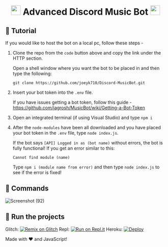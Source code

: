 <h1 align="center"><img src="./assets/Music.gif" width="30px"> Advanced Discord Music Bot <img src="./assets/Music.gif" width="30px"></h1>

## 📝 Tutorial
If you would like to host the bot on a local pc, follow these steps - 
  1) Clone the repo from the `code` button above and copy the link under the HTTP section.
     
      Open a shell window where you want the bot to be placed in and then type the following:
       ```
       git clone https://github.com/joeyk710/Discord-MusicBot.git
       ```

  2) Insert your bot token into the `.env` file. 
  
     If you have issues getting a bot token, follow this guide - https://github.com/jagrosh/MusicBot/wiki/Getting-a-Bot-Token

  3) Open an integrated terminal (if using Visual Studio) and type ```npm i```

  4) After the `node-modules` have been all downloaded and you have placed your bot token in the `.env` file, type `node index.js`.

      If the bot says `[API] Logged in as (bot name)` without errors, the bot is fully functional! 
      If you get an error similar to this: 
      ```
      Cannot find module (name)
      ```
      Type `npm i (module name from error)` and then type `node index.js` to see if the error is fixed!


## 📄 Commands
![Screenshot (92)](https://user-images.githubusercontent.com/71621973/112220721-f5652c80-8bfc-11eb-8225-42ada02d3656.png)


## 💨 Run the projects
Glitch: [![Remix on Glitch](https://cdn.glitch.com/2703baf2-b643-4da7-ab91-7ee2a2d00b5b%2Fremix-button.svg)](https://glitch.com/edit/#!/import/github/joeyk710/Discord-MusicBot)
Repl: [![Run on Repl.it](https://repl.it/badge/github/joeyk710/Discord-MusicBot)](https://repl.it/github/joeyk710/Discord-MusicBot)
Heroku: [![Deploy](https://www.herokucdn.com/deploy/button.svg)](https://heroku.com/deploy?template=https://github.com/joeyk710/Discord-MusicBot)


Made with :heart: and JavaScript!
